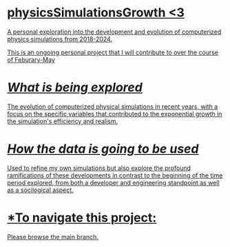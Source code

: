 # <u>physicsSimulationsGrowth<u>    <3
A personal exploration into the development and evolution of computerized physics simulations from 2018-2024. 


This is an ongoing personal project that I will contribute to over the course of Feburary-May


# *What is being explored*

The evolution of computerized physical simulations in recent years, with a focus on the specific variables that contributed to the exponential growth in the simulation's efficiency and realism. 


# *How the data is going to be used*

Used to refine my own simulations but also explore the profound ramifications of these developments in contrast to the beginning of the time period explored, from both a developer and engineering standpoint as well as a socilogical aspect. 


# *To navigate this project:

Please browse the main branch. 

